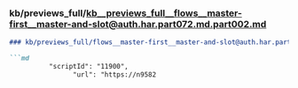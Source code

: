 ### kb/previews_full/kb__previews_full__flows__master-first__master-and-slot@auth.har.part072.md.part002.md

```md
### kb/previews_full/flows__master-first__master-and-slot@auth.har.part072.md (part 002)

```md
          "scriptId": "11900",
                "url": "https://n9582
```

```

```
